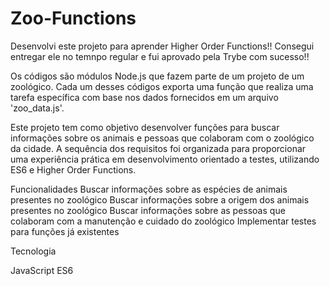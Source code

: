 # Zoo-Functions
Desenvolvi este projeto para aprender Higher Order Functions!! Consegui entregar ele no temnpo regular e fui aprovado pela Trybe com sucesso!!

Os códigos são módulos Node.js que fazem parte de um projeto de um zoológico. Cada um desses códigos exporta uma função que realiza uma tarefa específica com base nos dados fornecidos em um arquivo 'zoo_data.js'.

Este projeto tem como objetivo desenvolver funções para buscar informações sobre os animais e pessoas que colaboram com o zoológico da cidade. A sequência dos requisitos foi organizada para proporcionar uma experiência prática em desenvolvimento orientado a testes, utilizando ES6 e Higher Order Functions.

Funcionalidades
Buscar informações sobre as espécies de animais presentes no zoológico
Buscar informações sobre a origem dos animais presentes no zoológico
Buscar informações sobre as pessoas que colaboram com a manutenção e cuidado do zoológico
Implementar testes para funções já existentes

Tecnologia

JavaScript ES6
